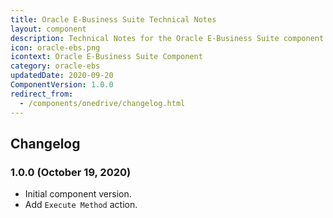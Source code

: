 ```yaml
---
title: Oracle E-Business Suite Technical Notes
layout: component
description: Technical Notes for the Oracle E-Business Suite component
icon: oracle-ebs.png
icontext: Oracle E-Business Suite Component
category: oracle-ebs
updatedDate: 2020-09-20
ComponentVersion: 1.0.0
redirect_from:
  - /components/onedrive/changelog.html
---
```


## Changelog

### 1.0.0 (October 19, 2020)

* Initial component version.
* Add `Execute Method` action.
